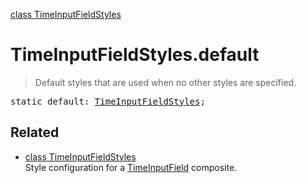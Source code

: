 [class TimeInputFieldStyles](TimeInputFieldStyles.md)

# TimeInputFieldStyles.default

> Default styles that are used when no other styles are specified.

<pre class="docgen_signature">static default: <a href="TimeInputFieldStyles.md">TimeInputFieldStyles</a>;</pre>

## Related

- [<!--{ref:class}-->class TimeInputFieldStyles](TimeInputFieldStyles.md) \
    Style configuration for a [TimeInputField](TimeInputField.md) composite.
